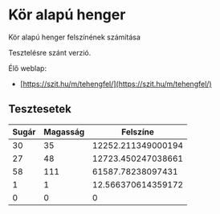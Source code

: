 # Kör alapú henger

Kör alapú henger felszínének számítása

Tesztelésre szánt verzió.

Élő weblap:

* [https://szit.hu/m/tehengfel/](https://szit.hu/m/tehengfel/)

## Tesztesetek

| Sugár | Magasság | Felszíne |
|-|-|-|
| 30 | 35 | 12252.211349000194 |
| 27 | 48 | 12723.450247038661 |
| 58 | 111 | 61587.78238097431 |
| 1 | 1 | 12.566370614359172 |
| 0 | 0 | 0 |
